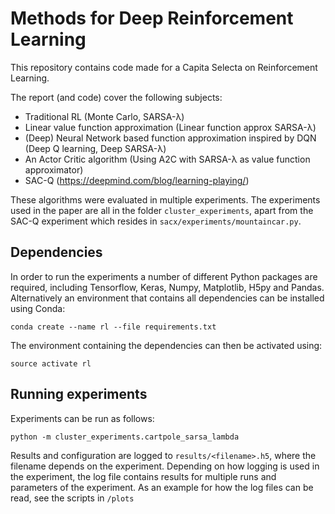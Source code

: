 # Methods for Deep Reinforcement Learning

This repository contains code made for a Capita Selecta on Reinforcement Learning.

The report (and code) cover the following subjects:
- Traditional RL (Monte Carlo, SARSA-λ)
- Linear value function approximation (Linear function approx SARSA-λ)
- (Deep) Neural Network based function approximation inspired by DQN (Deep Q learning, Deep SARSA-λ)
- An Actor Critic algorithm (Using A2C with SARSA-λ as value function approximator)
- SAC-Q (https://deepmind.com/blog/learning-playing/)

These algorithms were evaluated in multiple experiments. 
The experiments used in the paper are all in the folder ```cluster_experiments```, 
apart from the SAC-Q experiment which resides in ```sacx/experiments/mountaincar.py```.


## Dependencies
In order to run the experiments a number of different Python packages are required, including Tensorflow, Keras, Numpy, Matplotlib, H5py and Pandas. Alternatively an environment that contains all dependencies can be installed using Conda:

```
conda create --name rl --file requirements.txt
```

The environment containing the dependencies can then be activated using:
```
source activate rl
```


## Running experiments
Experiments can be run as follows:

```
python -m cluster_experiments.cartpole_sarsa_lambda
```

Results and configuration are logged to `results/<filename>.h5`, where the filename depends on the experiment. Depending on how logging is used in the experiment, the log file contains results for multiple runs and parameters of the experiment. As an example for how the log files can be read, see the scripts in `/plots`  



